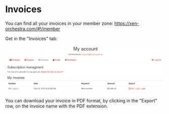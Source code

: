# Invoices

You can find all your invoices in your member zone: https://xen-orchestra.com/#!/member

Get in the "Invoices" tab:

![](./assets/invoices.png)

You can download your invoice in PDF format, by clicking in the "Export" row, on the invoice name with the PDF extension.
